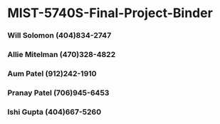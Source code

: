 # MIST-5740S-Final-Project-Binder
### Will Solomon (404)834-2747
### Allie Mitelman (470)328-4822
### Aum Patel (912)242-1910
### Pranay Patel (706)945-6453
### Ishi Gupta (404)667-5260

